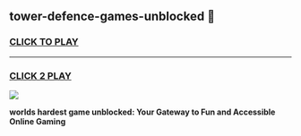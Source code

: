
## tower-defence-games-unblocked 👋
<h3>
<a href="https://premium.freeplayer.one?title=tower-defence-games-unblocked&ref=14F">CLICK TO PLAY</a></h3>
<hr>

<h3>
<a href="https://premium.freeplayer.one?title=tower-defence-games-unblocked&ref=14F">CLICK 2 PLAY</a>
  
</h3>

<a href="https://premium.freeplayer.one?title=tower-defence-games-unblocked&ref=12F/"><img src="https://clearcache.store/games.png"></a>


**worlds hardest game unblocked: Your Gateway to Fun and Accessible Online Gaming**
